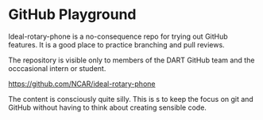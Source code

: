 # GitHub Playground

Ideal-rotary-phone is a no-consequence repo for trying out GitHub
features. It is a good place to practice branching and pull reviews.

The repository is visible only to members of the DART GitHub
team and the occcasional intern or student.

<https://github.com/NCAR/ideal-rotary-phone>

The content is consciously quite silly. This is s to keep the focus on
git and GitHub without having to think about creating sensible code.
